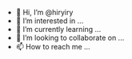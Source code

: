 - 👋 Hi, I’m @hiryiry
- 👀 I’m interested in ...
- 🌱 I’m currently learning ...
- 💞️ I’m looking to collaborate on ...
- 📫 How to reach me ...

<!---
hiryiry/hiryiry is a ✨ special ✨ repository because its `README.md` (this file) appears on your GitHub profile.
You can click the Preview link to take a look at your changes.
--->
